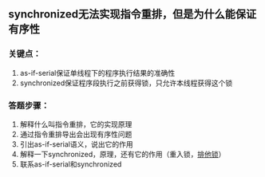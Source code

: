 ## synchronized无法实现指令重排，但是为什么能保证有序性

### 关键点：

1. as-if-serial保证单线程下的程序执行结果的准确性
2. synchronized保证程序段执行之前获得锁，只允许本线程获得这个锁

### 答题步骤：

1. 解释什么叫指令重排，它的实现原理
2. 通过指令重排导出会出现有序性问题
3. 引出as-if-serial语义，说出它的作用
4. 解释一下synchronized，原理，还有它的作用（重入锁，<u>排他锁</u>）
5. 联系as-if-serial和synchronized